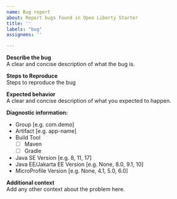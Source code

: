 ```yaml
---
name: Bug report
about: Report bugs found in Open Liberty Starter
title: ''
labels: "bug"
assignees: ''

---
```


**Describe the bug**  
A clear and concise description of what the bug is. 

**Steps to Reproduce**  
Steps to reproduce the bug

**Expected behavior**  
A clear and concise description of what you expected to happen.

**Diagnostic information:**
 - Group [e.g. com.demo]
 - Artifact [e.g. app-name]
  - Build Tool
    - [ ] Maven
    - [ ] Gradle
 - Java SE Version [e.g. 8, 11, 17]
 - Java EE/Jakarta EE Version [e.g. None, 8.0, 9.1, 10]
 - MicroProfile Version [e.g. None, 4.1, 5.0, 6.0]

**Additional context**  
Add any other context about the problem here.
